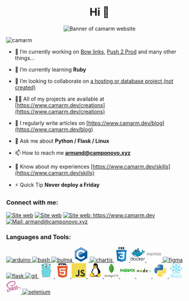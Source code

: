 
<h1 align="center">Hi 👋</h1>

<p align="center">
  <img src="https://github.com/camarm-dev/www.camarm.dev/tree/master/.github/header.png?raw=true" title="Banner" alt="Banner of camarm website">
</p>

<p align="left"> <img src="https://komarev.com/ghpvc/?username=camarm&label=Profile%20views&color=0e75b6&style=flat" alt="camarm" /> </p>

- 🔭 I’m currently working on [Bow links](https://github.com/bow-links/Bow), [Push 2 Prod](https://github.com/camarm-dev/p2p) and many other things...

- 🌱 I’m currently learning **Ruby**

- 👯 I’m looking to collaborate on [a hosting or database project (not created)](mailto:armand@camponovo.xyz)

- 👨‍💻 All of my projects are available at [https://www.camarm.dev/creations](https://www.camarm.dev/creations)

- 📝 I regularly write articles on [https://www.camarm.dev/blog](https://www.camarm.dev/blog)

- 💬 Ask me about **Python / Flask / Linux**

- 📫 How to reach me **armand@camponovo.xyz**

- 📄 Know about my experiences [https://www.camarm.dev/skills](https://www.camarm.dev/skills)

- ⚡ Quick Tip **Never deploy a Friday**

<h3 align="left">Connect with me:</h3>
<p align="left">
<a href="https://github.com/camarm-dev" target="_blank"><img alt="Site web" src="https://raw.githubusercontent.com/camarm-dev/camarm-dev/main/pdp&amp;github.png?raw=true" width="50"/></a>
<a href="https://gitlab.com/camarm" target="_blank"><img alt="Site web" src="https://raw.githubusercontent.com/camarm-dev/camarm-dev/main/pdp&amp;gitlab.png?raw=true" width="50"/></a>
<a href="https://www.camarm.dev" target="_blank"><img alt="Site web: https://www.camarm.dev" src="https://raw.githubusercontent.com/camarm-dev/camarm-dev/main/pdp&amp;website.png?raw=true" width="50"/></a>
<a href="mailto:armand@camponvo.xyz"><img alt="Mail: armand@camponovo.xyz" src="https://raw.githubusercontent.com/camarm-dev/camarm-dev/main/pdp&amp;mail.png?raw=true" width="50"/></a>
</p>

<h3 align="left">Languages and Tools:</h3>
<p align="left"> <a href="https://www.arduino.cc/" target="_blank" rel="noreferrer"> <img src="https://cdn.worldvectorlogo.com/logos/arduino-1.svg" alt="arduino" width="40" height="40"/> </a> <a href="https://www.gnu.org/software/bash/" target="_blank" rel="noreferrer"> <img src="https://www.vectorlogo.zone/logos/gnu_bash/gnu_bash-icon.svg" alt="bash" width="40" height="40"/> </a> <a href="https://bulma.io/" target="_blank" rel="noreferrer"> <img src="https://raw.githubusercontent.com/gilbarbara/logos/804dc257b59e144eaca5bc6ffd16949752c6f789/logos/bulma.svg" alt="bulma" width="40" height="40"/> </a> <a href="https://www.cprogramming.com/" target="_blank" rel="noreferrer"> <img src="https://raw.githubusercontent.com/devicons/devicon/master/icons/c/c-original.svg" alt="c" width="40" height="40"/> </a> <a href="https://www.chartjs.org" target="_blank" rel="noreferrer"> <img src="https://www.chartjs.org/media/logo-title.svg" alt="chartjs" width="40" height="40"/> </a> <a href="https://www.w3schools.com/css/" target="_blank" rel="noreferrer"> <img src="https://raw.githubusercontent.com/devicons/devicon/master/icons/css3/css3-original-wordmark.svg" alt="css3" width="40" height="40"/> </a> <a href="https://www.docker.com/" target="_blank" rel="noreferrer"> <img src="https://raw.githubusercontent.com/devicons/devicon/master/icons/docker/docker-original-wordmark.svg" alt="docker" width="40" height="40"/> </a> <a href="https://expressjs.com" target="_blank" rel="noreferrer"> <img src="https://raw.githubusercontent.com/devicons/devicon/master/icons/express/express-original-wordmark.svg" alt="express" width="40" height="40"/> </a> <a href="https://www.figma.com/" target="_blank" rel="noreferrer"> <img src="https://www.vectorlogo.zone/logos/figma/figma-icon.svg" alt="figma" width="40" height="40"/> </a> <a href="https://flask.palletsprojects.com/" target="_blank" rel="noreferrer"> <img src="https://www.vectorlogo.zone/logos/pocoo_flask/pocoo_flask-icon.svg" alt="flask" width="40" height="40"/> </a> <a href="https://git-scm.com/" target="_blank" rel="noreferrer"> <img src="https://www.vectorlogo.zone/logos/git-scm/git-scm-icon.svg" alt="git" width="40" height="40"/> </a> <a href="https://golang.org" target="_blank" rel="noreferrer"> <img src="https://raw.githubusercontent.com/devicons/devicon/master/icons/go/go-original.svg" alt="go" width="40" height="40"/> </a> <a href="https://www.w3.org/html/" target="_blank" rel="noreferrer"> <img src="https://raw.githubusercontent.com/devicons/devicon/master/icons/html5/html5-original-wordmark.svg" alt="html5" width="40" height="40"/> </a> <a href="https://developer.mozilla.org/en-US/docs/Web/JavaScript" target="_blank" rel="noreferrer"> <img src="https://raw.githubusercontent.com/devicons/devicon/master/icons/javascript/javascript-original.svg" alt="javascript" width="40" height="40"/> </a> <a href="https://www.linux.org/" target="_blank" rel="noreferrer"> <img src="https://raw.githubusercontent.com/devicons/devicon/master/icons/linux/linux-original.svg" alt="linux" width="40" height="40"/> </a> <a href="https://www.mongodb.com/" target="_blank" rel="noreferrer"> <img src="https://raw.githubusercontent.com/devicons/devicon/master/icons/mongodb/mongodb-original-wordmark.svg" alt="mongodb" width="40" height="40"/> </a> <a href="https://www.nginx.com" target="_blank" rel="noreferrer"> <img src="https://raw.githubusercontent.com/devicons/devicon/master/icons/nginx/nginx-original.svg" alt="nginx" width="40" height="40"/> </a> <a href="https://nodejs.org" target="_blank" rel="noreferrer"> <img src="https://raw.githubusercontent.com/devicons/devicon/master/icons/nodejs/nodejs-original-wordmark.svg" alt="nodejs" width="40" height="40"/> </a> <a href="https://www.python.org" target="_blank" rel="noreferrer"> <img src="https://raw.githubusercontent.com/devicons/devicon/master/icons/python/python-original.svg" alt="python" width="40" height="40"/> </a> <a href="https://reactjs.org/" target="_blank" rel="noreferrer"> <img src="https://raw.githubusercontent.com/devicons/devicon/master/icons/react/react-original-wordmark.svg" alt="react" width="40" height="40"/> </a> <a href="https://sass-lang.com" target="_blank" rel="noreferrer"> <img src="https://raw.githubusercontent.com/devicons/devicon/master/icons/sass/sass-original.svg" alt="sass" width="40" height="40"/> </a> <a href="https://www.selenium.dev" target="_blank" rel="noreferrer"> <img src="https://raw.githubusercontent.com/detain/svg-logos/780f25886640cef088af994181646db2f6b1a3f8/svg/selenium-logo.svg" alt="selenium" width="40" height="40"/> </a> </p>

